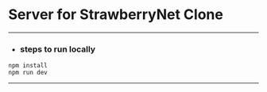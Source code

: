 # Server for StrawberryNet Clone

<HR>

- ### steps to run locally

```shell
npm install
npm run dev
```

<HR>
